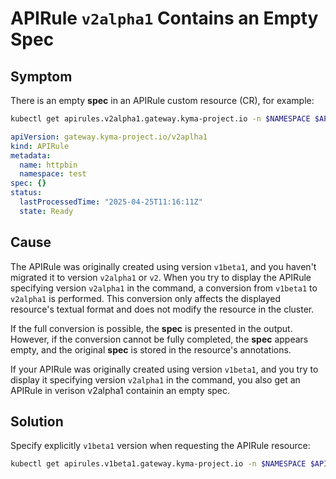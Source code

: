 # APIRule `v2alpha1` Contains an Empty Spec

## Symptom
There is an empty **spec** in an APIRule custom resource (CR), for example:

  ```bash
kubectl get apirules.v2alpha1.gateway.kyma-project.io -n $NAMESPACE $APIRULE_NAME -oyaml
  ```
  ```yaml
  apiVersion: gateway.kyma-project.io/v2aplha1
  kind: APIRule
  metadata:
    name: httpbin
    namespace: test
  spec: {}
  status:
    lastProcessedTime: "2025-04-25T11:16:11Z"
    state: Ready
  ```

## Cause

The APIRule was originally created using version `v1beta1`, and you haven't migrated it to version `v2alpha1` or `v2`. When you try to display the APIRule specifying version `v2alpha1` in the command, a conversion from `v1beta1` to `v2alpha1` is performed. This conversion only affects the displayed resource's textual format and does not modify the resource in the cluster. 

If the full conversion is possible, the **spec** is presented in the output. 
However, if the conversion cannot be fully completed, the **spec** appears empty, and the original **spec** is stored in the resource's annotations.

If your APIRule was originally created using version `v1beta1`, and you try to display it specifying version `v2alpha1` in the command, you also get an APIRule in verison v2alpha1 containin an empty spec.

## Solution

Specify explicitly `v1beta1` version when requesting the APIRule resource:
  ```bash
  kubectl get apirules.v1beta1.gateway.kyma-project.io -n $NAMESPACE $APIRULE_NAME -oyaml
  ```
